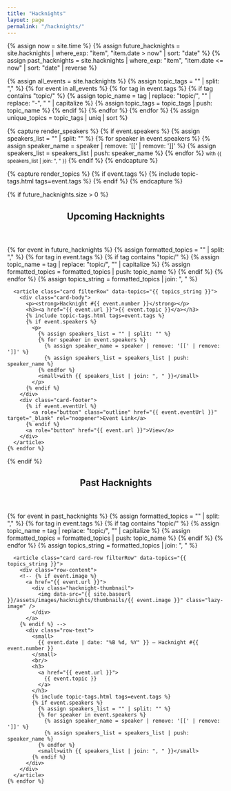 ```yaml
---
title: "Hacknights"
layout: page
permalink: "/hacknights/"
---
```


{% assign now = site.time %}
{% assign future_hacknights = site.hacknights | where_exp: "item", "item.date > now" | sort: "date" %}
{% assign past_hacknights = site.hacknights | where_exp: "item", "item.date <= now" | sort: "date" | reverse %}

<!-- Extract unique topics for filters -->
{% assign all_events = site.hacknights %}
{% assign topic_tags = "" | split: "," %}
{% for event in all_events %}
  {% for tag in event.tags %}
    {% if tag contains "topic/" %}
      {% assign topic_name = tag | replace: "topic/", "" | replace: "-", " " | capitalize %}
      {% assign topic_tags = topic_tags | push: topic_name %}
    {% endif %}
  {% endfor %}
{% endfor %}
{% assign unique_topics = topic_tags | uniq | sort %}


<!-- Helper snippets -->

{% capture render_speakers %}
  {% if event.speakers %}
    {% assign speakers_list = "" | split: "" %}
    {% for speaker in event.speakers %}
      {% assign speaker_name = speaker | remove: '[[' | remove: ']]' %}
      {% assign speakers_list = speakers_list | push: speaker_name %}
    {% endfor %}
    <small>with {{ speakers_list | join: ", " }}</small>
  {% endif %}
{% endcapture %}

{% capture render_topics %}
  {% if event.tags %}
    {% include topic-tags.html tags=event.tags %}
  {% endif %}
{% endcapture %}

<!-- Upcoming Hacknights -->
{% if future_hacknights.size > 0 %}
<section>
  <header>
    <h2>Upcoming Hacknights</h2>
  </header>
  <div id="hacknightsGrid" class="card-grid">
    {% for event in future_hacknights %}
      {% assign formatted_topics = "" | split: "," %}
      {% for tag in event.tags %}
        {% if tag contains "topic/" %}
          {% assign topic_name = tag | replace: "topic/", "" | capitalize %}
          {% assign formatted_topics = formatted_topics | push: topic_name %}
        {% endif %}
      {% endfor %}
      {% assign topics_string = formatted_topics | join: ", " %}

      <article class="card filterRow" data-topics="{{ topics_string }}">
        <div class="card-body">
          <p><strong>Hacknight #{{ event.number }}</strong></p>
          <h3><a href="{{ event.url }}">{{ event.topic }}</a></h3>
          {% include topic-tags.html tags=event.tags %}
          {% if event.speakers %}
            <p>
              {% assign speakers_list = "" | split: "" %}
              {% for speaker in event.speakers %}
                {% assign speaker_name = speaker | remove: '[[' | remove: ']]' %}
                {% assign speakers_list = speakers_list | push: speaker_name %}
              {% endfor %}
              <small>with {{ speakers_list | join: ", " }}</small>
            </p>
          {% endif %}
        </div>
        <div class="card-footer">
          {% if event.eventUrl %}
            <a role="button" class="outline" href="{{ event.eventUrl }}" target="_blank" rel="noopener">Event Link</a>
          {% endif %}
          <a role="button" href="{{ event.url }}">View</a>
        </div>
      </article>
    {% endfor %}
  </div>
</section>
{% endif %}

<!-- Past Hacknights -->
<section>
  <header>
    <h2>Past Hacknights</h2>
  </header>
  <div id="pastHacknightsList" class="card-list">
    {% for event in past_hacknights %}
      {% assign formatted_topics = "" | split: "," %}
      {% for tag in event.tags %}
        {% if tag contains "topic/" %}
          {% assign topic_name = tag | replace: "topic/", "" | capitalize %}
          {% assign formatted_topics = formatted_topics | push: topic_name %}
        {% endif %}
      {% endfor %}
      {% assign topics_string = formatted_topics | join: ", " %}

      <article class="card card-row filterRow" data-topics="{{ topics_string }}">
        <div class="row-content">
        <!-- {% if event.image %}
          <a href="{{ event.url }}">
            <div class="hacknight-thumbnail">
              <img data-src="{{ site.baseurl }}/assets/images/hacknights/thumbnails/{{ event.image }}" class="lazy-image" />
            </div>
          </a>
        {% endif %} -->
          <div class="row-text">
            <small>
              {{ event.date | date: "%B %d, %Y" }} – Hacknight #{{ event.number }}
            </small>
            <br/>
            <h3>
              <a href="{{ event.url }}">
                {{ event.topic }}
              </a>
            </h3>
            {% include topic-tags.html tags=event.tags %}
            {% if event.speakers %}
              {% assign speakers_list = "" | split: "" %}
              {% for speaker in event.speakers %}
                {% assign speaker_name = speaker | remove: '[[' | remove: ']]' %}
                {% assign speakers_list = speakers_list | push: speaker_name %}
              {% endfor %}
              <small>with {{ speakers_list | join: ", " }}</small>
            {% endif %}
          </div>
        </div>
      </article>
    {% endfor %}
  </div>
</section>
